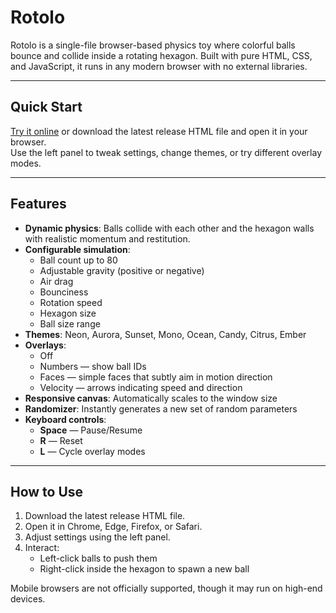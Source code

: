 # Rotolo

Rotolo is a single-file browser-based physics toy where colorful balls bounce and collide inside a rotating hexagon. Built with pure HTML, CSS, and JavaScript, it runs in any modern browser with no external libraries.

---

## Quick Start

[Try it online](https://swiftredvox.github.io/rotolo/) or download the latest release HTML file and open it in your browser.  
Use the left panel to tweak settings, change themes, or try different overlay modes.

---

## Features

- **Dynamic physics**: Balls collide with each other and the hexagon walls with realistic momentum and restitution.
- **Configurable simulation**:
  - Ball count up to 80
  - Adjustable gravity (positive or negative)
  - Air drag
  - Bounciness
  - Rotation speed
  - Hexagon size
  - Ball size range
- **Themes**: Neon, Aurora, Sunset, Mono, Ocean, Candy, Citrus, Ember
- **Overlays**:
  - Off
  - Numbers — show ball IDs
  - Faces — simple faces that subtly aim in motion direction
  - Velocity — arrows indicating speed and direction
- **Responsive canvas**: Automatically scales to the window size
- **Randomizer**: Instantly generates a new set of random parameters
- **Keyboard controls**:
  - **Space** — Pause/Resume
  - **R** — Reset
  - **L** — Cycle overlay modes

---

## How to Use

1. Download the latest release HTML file.
2. Open it in Chrome, Edge, Firefox, or Safari.
3. Adjust settings using the left panel.
4. Interact:
   - Left-click balls to push them
   - Right-click inside the hexagon to spawn a new ball

Mobile browsers are not officially supported, though it may run on high-end devices.
